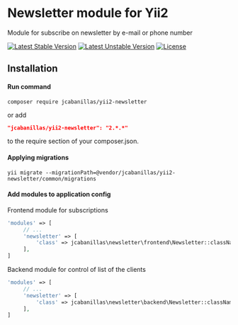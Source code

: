 Newsletter module for Yii2
==========================
Module for subscribe on newsletter by e-mail or phone number

[![Latest Stable Version](https://poser.pugx.org/black-lamp/yii2-newsletter/v/stable)](https://packagist.org/packages/black-lamp/yii2-newsletter)
[![Latest Unstable Version](https://poser.pugx.org/black-lamp/yii2-newsletter/v/unstable)](https://packagist.org/packages/black-lamp/yii2-newsletter)
[![License](https://poser.pugx.org/black-lamp/yii2-newsletter/license)](https://packagist.org/packages/black-lamp/yii2-newsletter)

Installation
------------
#### Run command
```
composer require jcabanillas/yii2-newsletter
```
or add
```json
"jcabanillas/yii2-newsletter": "2.*.*"
```
to the require section of your composer.json.
#### Applying migrations
```
yii migrate --migrationPath=@vendor/jcabanillas/yii2-newsletter/common/migrations
```
#### Add modules to application config
Frontend module for subscriptions
```php
'modules' => [
     // ...
     'newsletter' => [
         'class' => jcabanillas\newsletter\frontend\Newsletter::className()
     ],
]
```
Backend module for control of list of the clients
```php
'modules' => [
     // ...
     'newsletter' => [
         'class' => jcabanillas\newsletter\backend\Newsletter::className()
     ],
]
```
